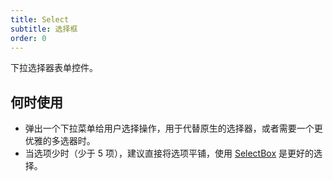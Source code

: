 ```yaml
---
title: Select
subtitle: 选择框
order: 0
---
```


下拉选择器表单控件。

## 何时使用

- 弹出一个下拉菜单给用户选择操作，用于代替原生的选择器，或者需要一个更优雅的多选器时。
- 当选项少时（少于 5 项），建议直接将选项平铺，使用 [SelectBox](/zh/procmp/data-entry/select-box) 是更好的选择。
